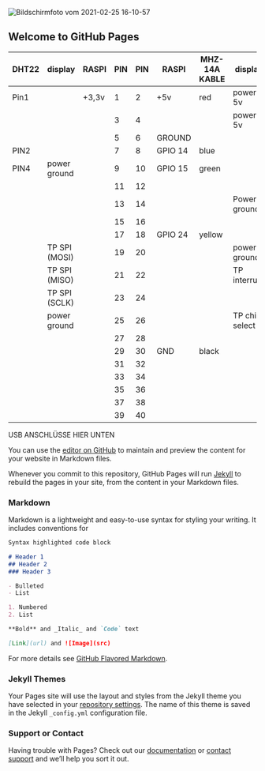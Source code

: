 ![Bildschirmfoto vom 2021-02-25 16-10-57](https://user-images.githubusercontent.com/3499600/110813915-3e29f680-8289-11eb-83f7-f701e3ab167c.png)


## Welcome to GitHub Pages
DHT22|display|RASPI|PIN | PIN | RASPI | MHZ-14A KABLE|display
|----|------|-----|-----|-----|-------|-------------|----------
|Pin1|      |+3,3v|1    |2    | +5v   | red         | power 5v
|    |      |     |3    |4    |       |             | power 5v
|    |      |     |5    |6    |GROUND |             |
|PIN2|      |     |7    |8    | GPIO 14| blue       |
|PIN4|power ground|  |9 |10   | GPIO 15 | green     |
|    |      |     |11   |12   |       |             |
|    |      |     |13   | 14|         |             | Power ground
|    |      |     |15   | 16  |       |             |
|    |      |     |17   | 18  | GPIO 24| yellow     |
|    |TP SPI (MOSI)||19  | 20  |        |            | power ground
|    |TP SPI (MISO)||21 | 22|          |             | TP interrupt
|    |TP SPI (SCLK)||23 | 24|          |             | 
|    |power ground|  |25 | 26 |       |             | TP chip select
|    |       |    |27 | 28| | |
|    |       |    |29 | 30 | GND |black|
|    |       |    |31 | 32| | |
|    |       |    |33 | 34| | |
|    |       |    |35 | 36| | |
|    |       |    |37 | 38| | |
|    |       |    |39 | 40| | |
USB ANSCHLÜSSE HIER UNTEN



You can use the [editor on GitHub](https://github.com/CGreweling/forSCHU/edit/gh-pages/index.md) to maintain and preview the content for your website in Markdown files.

Whenever you commit to this repository, GitHub Pages will run [Jekyll](https://jekyllrb.com/) to rebuild the pages in your site, from the content in your Markdown files.

### Markdown

Markdown is a lightweight and easy-to-use syntax for styling your writing. It includes conventions for

```markdown
Syntax highlighted code block

# Header 1
## Header 2
### Header 3

- Bulleted
- List

1. Numbered
2. List

**Bold** and _Italic_ and `Code` text

[Link](url) and ![Image](src)
```

For more details see [GitHub Flavored Markdown](https://guides.github.com/features/mastering-markdown/).

### Jekyll Themes

Your Pages site will use the layout and styles from the Jekyll theme you have selected in your [repository settings](https://github.com/CGreweling/forSCHU/settings). The name of this theme is saved in the Jekyll `_config.yml` configuration file.

### Support or Contact

Having trouble with Pages? Check out our [documentation](https://docs.github.com/categories/github-pages-basics/) or [contact support](https://support.github.com/contact) and we’ll help you sort it out.

